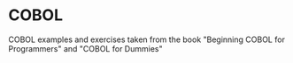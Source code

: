 # COBOL
COBOL examples and exercises taken from the book "Beginning COBOL for Programmers" and "COBOL for Dummies"
